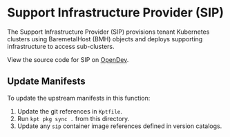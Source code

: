# Support Infrastructure Provider (SIP)

The Support Infrastructure Provider (SIP) provisions tenant Kubernetes clusters
using BaremetalHost (BMH) objects and deploys supporting infrastructure to
access sub-clusters.

View the source code for SIP on [OpenDev][repo].

[repo]: https://opendev.org/airship/sip

## Update Manifests

To update the upstream manifests in this function:

1. Update the git references in `Kptfile`.
2. Run `kpt pkg sync .` from this directory.
3. Update any `sip` container image references defined in version catalogs.
